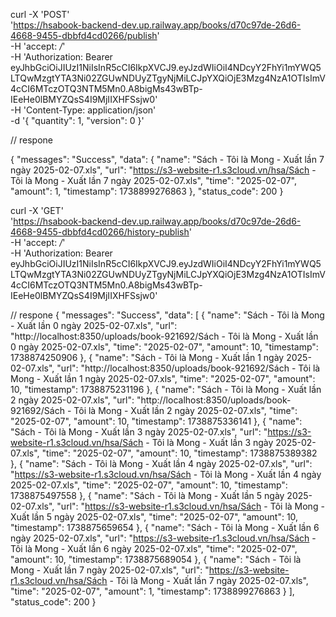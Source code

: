 curl -X 'POST' \
  'https://hsabook-backend-dev.up.railway.app/books/d70c97de-26d6-4668-9455-dbbfd4cd0266/publish' \
  -H 'accept: */*' \
  -H 'Authorization: Bearer eyJhbGciOiJIUzI1NiIsInR5cCI6IkpXVCJ9.eyJzdWIiOiI4NDcyY2FhYi1mYWQ5LTQwMzgtYTA3Ni02ZGUwNDUyZTgyNjMiLCJpYXQiOjE3Mzg4NzA1OTIsImV4cCI6MTczOTQ3NTM5Mn0.A8bigMs43wBTp-IEeHe0lBMYZQsS4I9MjIIXHFSsjw0' \
  -H 'Content-Type: application/json' \
  -d '{
  "quantity": 1,
  "version": 0
}'

// respone 

{
  "messages": "Success",
  "data": {
    "name": "Sách - Tôi là Mong - Xuất lần 7 ngày 2025-02-07.xls",
    "url": "https://s3-website-r1.s3cloud.vn/hsa/Sách - Tôi là Mong - Xuất lần 7 ngày 2025-02-07.xls",
    "time": "2025-02-07",
    "amount": 1,
    "timestamp": 1738899276863
  },
  "status_code": 200
}


curl -X 'GET' \
  'https://hsabook-backend-dev.up.railway.app/books/d70c97de-26d6-4668-9455-dbbfd4cd0266/history-publish' \
  -H 'accept: */*' \
  -H 'Authorization: Bearer eyJhbGciOiJIUzI1NiIsInR5cCI6IkpXVCJ9.eyJzdWIiOiI4NDcyY2FhYi1mYWQ5LTQwMzgtYTA3Ni02ZGUwNDUyZTgyNjMiLCJpYXQiOjE3Mzg4NzA1OTIsImV4cCI6MTczOTQ3NTM5Mn0.A8bigMs43wBTp-IEeHe0lBMYZQsS4I9MjIIXHFSsjw0'

// respone 
{
  "messages": "Success",
  "data": [
    {
      "name": "Sách - Tôi là Mong - Xuất lần 0 ngày 2025-02-07.xls",
      "url": "http://localhost:8350/uploads/book-921692/Sách - Tôi là Mong - Xuất lần 0 ngày 2025-02-07.xls",
      "time": "2025-02-07",
      "amount": 10,
      "timestamp": 1738874250906
    },
    {
      "name": "Sách - Tôi là Mong - Xuất lần 1 ngày 2025-02-07.xls",
      "url": "http://localhost:8350/uploads/book-921692/Sách - Tôi là Mong - Xuất lần 1 ngày 2025-02-07.xls",
      "time": "2025-02-07",
      "amount": 10,
      "timestamp": 1738875231196
    },
    {
      "name": "Sách - Tôi là Mong - Xuất lần 2 ngày 2025-02-07.xls",
      "url": "http://localhost:8350/uploads/book-921692/Sách - Tôi là Mong - Xuất lần 2 ngày 2025-02-07.xls",
      "time": "2025-02-07",
      "amount": 10,
      "timestamp": 1738875336141
    },
    {
      "name": "Sách - Tôi là Mong - Xuất lần 3 ngày 2025-02-07.xls",
      "url": "https://s3-website-r1.s3cloud.vn/hsa/Sách - Tôi là Mong - Xuất lần 3 ngày 2025-02-07.xls",
      "time": "2025-02-07",
      "amount": 10,
      "timestamp": 1738875389382
    },
    {
      "name": "Sách - Tôi là Mong - Xuất lần 4 ngày 2025-02-07.xls",
      "url": "https://s3-website-r1.s3cloud.vn/hsa/Sách - Tôi là Mong - Xuất lần 4 ngày 2025-02-07.xls",
      "time": "2025-02-07",
      "amount": 10,
      "timestamp": 1738875497558
    },
    {
      "name": "Sách - Tôi là Mong - Xuất lần 5 ngày 2025-02-07.xls",
      "url": "https://s3-website-r1.s3cloud.vn/hsa/Sách - Tôi là Mong - Xuất lần 5 ngày 2025-02-07.xls",
      "time": "2025-02-07",
      "amount": 10,
      "timestamp": 1738875659654
    },
    {
      "name": "Sách - Tôi là Mong - Xuất lần 6 ngày 2025-02-07.xls",
      "url": "https://s3-website-r1.s3cloud.vn/hsa/Sách - Tôi là Mong - Xuất lần 6 ngày 2025-02-07.xls",
      "time": "2025-02-07",
      "amount": 10,
      "timestamp": 1738875689054
    },
    {
      "name": "Sách - Tôi là Mong - Xuất lần 7 ngày 2025-02-07.xls",
      "url": "https://s3-website-r1.s3cloud.vn/hsa/Sách - Tôi là Mong - Xuất lần 7 ngày 2025-02-07.xls",
      "time": "2025-02-07",
      "amount": 1,
      "timestamp": 1738899276863
    }
  ],
  "status_code": 200
}

